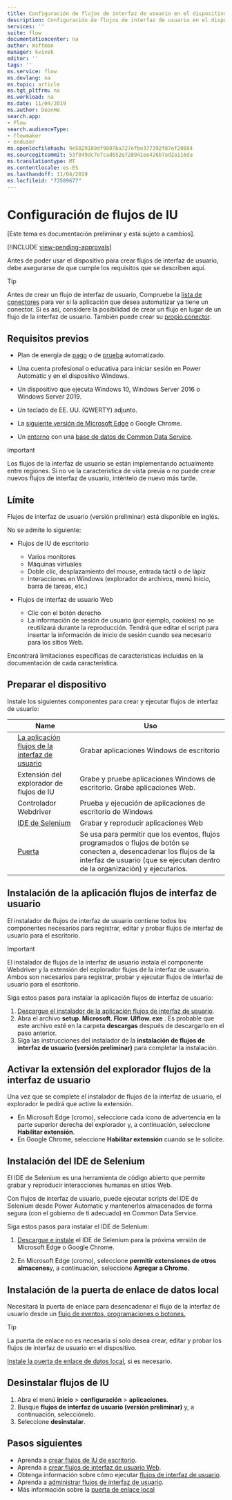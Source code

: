 ```yaml
---
title: Configuración de flujos de interfaz de usuario en el dispositivo | Microsoft Docs
description: Configuración de flujos de interfaz de usuario en el dispositivo
services: ''
suite: flow
documentationcenter: na
author: msftman
manager: kvivek
editor: ''
tags: ''
ms.service: flow
ms.devlang: na
ms.topic: article
ms.tgt_pltfrm: na
ms.workload: na
ms.date: 11/04/2019
ms.author: DeonHe
search.app:
- Flow
search.audienceType:
- flowmaker
- enduser
ms.openlocfilehash: 9e5029189df9807ba727efbe377392f87ef20884
ms.sourcegitcommit: 53f049dc7e7cad652e728941ee426b7ad2a116da
ms.translationtype: MT
ms.contentlocale: es-ES
ms.lasthandoff: 11/04/2019
ms.locfileid: "73589677"
---
```

# <a name="set-up-ui-flows"></a>Configuración de flujos de IU

[Este tema es documentación preliminar y está sujeto a cambios].

[!INCLUDE [view-pending-approvals](../includes/cc-rebrand.md)]

Antes de poder usar el dispositivo para crear flujos de interfaz de usuario, debe asegurarse de que cumple los requisitos que se describen aquí.

> [!TIP]
> Antes de crear un flujo de interfaz de usuario, Compruebe la [lista de conectores](https://flow.microsoft.com/connectors/) para ver si la aplicación que desea automatizar ya tiene un conector. Si es así, considere la posibilidad de crear un flujo en lugar de un flujo de la interfaz de usuario. También puede crear su [propio conector](https://docs.microsoft.com/connectors/custom-connectors/).

## <a name="prerequisites"></a>Requisitos previos

- Plan de energía de [pago](https://flow.microsoft.com/pricing/) o de [prueba](https://flow.microsoft.com/manage/) automatizado.

- Una cuenta profesional o educativa para iniciar sesión en Power Automatic y en el dispositivo Windows.

- Un dispositivo que ejecuta Windows 10, Windows Server 2016 o Windows Server 2019.
- Un teclado de EE. UU. (QWERTY) adjunto.

- La [siguiente versión de Microsoft Edge](https://www.microsoftedgeinsider.com) o Google Chrome.

- Un [entorno](https://docs.microsoft.com/power-platform/admin/environments-overview) con una [base de datos de Common Data Service](https://docs.microsoft.com/power-platform/admin/create-database).

> [!IMPORTANT]
> Los flujos de la interfaz de usuario se están implementando actualmente entre regiones. Si no ve la característica de vista previa o no puede crear nuevos flujos de interfaz de usuario, inténtelo de nuevo más tarde.


## <a name="limitations"></a>Límite

Flujos de interfaz de usuario (versión preliminar) está disponible en inglés.

No se admite lo siguiente:

-   Flujos de IU de escritorio

    -   Varios monitores
    -   Máquinas virtuales
    -   Doble clic, desplazamiento del mouse, entrada táctil o de lápiz
    -   Interacciones en Windows (explorador de archivos, menú Inicio, barra de tareas, etc.)

-   Flujos de interfaz de usuario Web

    -   Clic con el botón derecho
    -   La información de sesión de usuario (por ejemplo, cookies) no se reutilizará durante la reproducción. Tendrá que editar el script para insertar la información de inicio de sesión cuando sea necesario para los sitios Web.

Encontrará limitaciones específicas de características incluidas en la documentación de cada característica.

## <a name="get-your-device-ready"></a>Preparar el dispositivo

Instale los siguientes componentes para crear y ejecutar flujos de interfaz de usuario:

|  | **Name**                             | **Uso**  |                                                        
|---|--------------------------------------|----------------------------------------------------------------------|
|   | [La aplicación flujos de la interfaz de usuario](https://go.microsoft.com/fwlink/?linkid=2102613)                         | Grabar aplicaciones Windows de escritorio                                  |          |
|   | Extensión del explorador de flujos de IU           | Grabe y pruebe aplicaciones Windows de escritorio. Grabe aplicaciones Web. |                                                                                              |
|   | Controlador Webdriver                            | Prueba y ejecución de aplicaciones de escritorio de Windows                            |                                                                                              |
|   | [IDE de Selenium](https://go.microsoft.com/fwlink/?linkid=2107665) | Grabar y reproducir aplicaciones Web                                 |  |
|   | [Puerta](https://go.microsoft.com/fwlink/?LinkID=820580&clcid=0x409)                              | Se usa para permitir que los eventos, flujos programados o flujos de botón se conecten a, desencadenar los flujos de la interfaz de usuario (que se ejecutan dentro de la organización) y ejecutarlos.              |  | 

## <a name="install-the-ui-flows-app"></a>Instalación de la aplicación flujos de interfaz de usuario

El instalador de flujos de interfaz de usuario contiene todos los componentes necesarios para registrar, editar y probar flujos de interfaz de usuario para el escritorio. 

>[!IMPORTANT]
>El instalador de flujos de la interfaz de usuario instala el componente Webdriver y la extensión del explorador flujos de la interfaz de usuario. Ambos son necesarios para registrar, probar y ejecutar flujos de interfaz de usuario para el escritorio.

Siga estos pasos para instalar la aplicación flujos de interfaz de usuario:

1. [Descargue el instalador de la aplicación flujos de interfaz de usuario](https://go.microsoft.com/fwlink/?linkid=2102613).
1. Abra el archivo **setup. Microsoft. Flow. UIflow. exe** . Es probable que este archivo esté en la carpeta **descargas** después de descargarlo en el paso anterior.
1. Siga las instrucciones del instalador de la **instalación de flujos de interfaz de usuario (versión preliminar)** para completar la instalación.

## <a name="activate-the-ui-flows-browser-extension"></a>Activar la extensión del explorador flujos de la interfaz de usuario 

Una vez que se complete el instalador de flujos de la interfaz de usuario, el explorador le pedirá que active la extensión.

- En Microsoft Edge (cromo), seleccione cada icono de advertencia en la parte superior derecha del explorador y, a continuación, seleccione **Habilitar extensión**.
-   En Google Chrome, seleccione **Habilitar extensión** cuando se le solicite.  


## <a name="install-selenium-ide"></a>Instalación del IDE de Selenium

El IDE de Selenium es una herramienta de código abierto que permite grabar y reproducir interacciones humanas en sitios Web.

Con flujos de interfaz de usuario, puede ejecutar scripts del IDE de Selenium desde Power Automatic y mantenerlos almacenados de forma segura (con el gobierno de ti adecuado) en Common Data Service.

Siga estos pasos para instalar el IDE de Selenium:

1. [Descargue e instale](https://go.microsoft.com/fwlink/?linkid=2107665) el IDE de Selenium para la próxima versión de Microsoft Edge o Google Chrome.

1. En Microsoft Edge (cromo), seleccione **permitir extensiones de otros almacenes**y, a continuación, seleccione **Agregar a Chrome**.

## <a name="install-the-on-premises-data-gateway"></a>Instalación de la puerta de enlace de datos local

Necesitará la puerta de enlace para desencadenar el flujo de la interfaz de usuario desde un [flujo de eventos, programaciones o botones.](../getting-started.md/#types-of-flows)

>[!TIP]
>La puerta de enlace no es necesaria si solo desea crear, editar y probar los flujos de interfaz de usuario en el dispositivo.

[Instale la puerta de enlace de datos local](https://docs.microsoft.com/data-integration/gateway/service-gateway-install), si es necesario.

## <a name="uninstall-ui-flows"></a>Desinstalar flujos de IU

1. Abra el menú **inicio** > **configuración** > **aplicaciones**.
1. Busque **flujos de interfaz de usuario (versión preliminar)** y, a continuación, selecciónelo.
1. Seleccione **desinstalar**.

## <a name="next-steps"></a>Pasos siguientes

- Aprenda a [crear flujos de IU de escritorio](create-desktop.md).
- Aprenda a [crear flujos de interfaz de usuario Web](create-web.md).
- Obtenga información sobre cómo ejecutar [flujos de interfaz de usuario](run-ui-flow.md).
- Aprenda a [administrar flujos de interfaz de usuario](manage.md).
- Más información sobre la [puerta de enlace local](../gateway-reference.md/#use-a-gateway)

